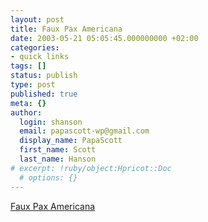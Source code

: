 ```yaml
---
layout: post
title: Faux Pax Americana
date: 2003-05-21 05:05:45.000000000 +02:00
categories:
- quick links
tags: []
status: publish
type: post
published: true
meta: {}
author:
  login: shanson
  email: papascott-wp@gmail.com
  display_name: PapaScott
  first_name: Scott
  last_name: Hanson
# excerpt: !ruby/object:Hpricot::Doc
  # options: {}
---
```

<p><a title="Plenty of troops to win the war, not nearly enough to win the peace" href="http://www.washingtonmonthly.com/features/2003/0306.carter.html">Faux Pax Americana</a></p>
